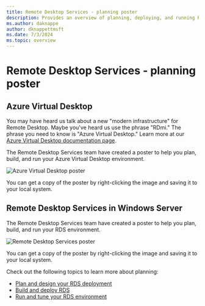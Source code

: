 ```yaml
---
title: Remote Desktop Services - planning poster
description: Provides an overview of planning, deploying, and running Remote Desktop Services
ms.author: daknappe
author: dknappettmsft
ms.date: 7/3/2024
ms.topic: overview
---
```

# Remote Desktop Services - planning poster

## Azure Virtual Desktop

You may have heard us talk about a new "modern infrastructure" for Remote Desktop. Maybe you've heard us use the phrase "RDmi." The phrase you need to know is "Azure Virtual Desktop." Learn more at our [Azure Virtual Desktop documentation page](/azure/virtual-desktop/).

The Remote Desktop Services team have created a poster to help you plan, build, and run your Azure Virtual Desktop environment.

![Azure Virtual Desktop poster](./media/wvd-poster-download.png)

You can get a copy of the poster by right-clicking the image and saving it to your local system.

## Remote Desktop Services in Windows Server

The Remote Desktop Services team have created a poster to help you plan, build, and run your RDS environment.

![Remote Desktop Services poster](./media/rds-poster-download.png)

You can get a copy of the poster by right-clicking the image and saving it to your local system.

Check out the following topics to learn more about planning:

- [Plan and design your RDS deployment](rds-plan-and-design.md)
- [Build and deploy RDS](rds-build-and-deploy.md)
- [Run and tune your RDS environment](rds-run-and-tune.md)
